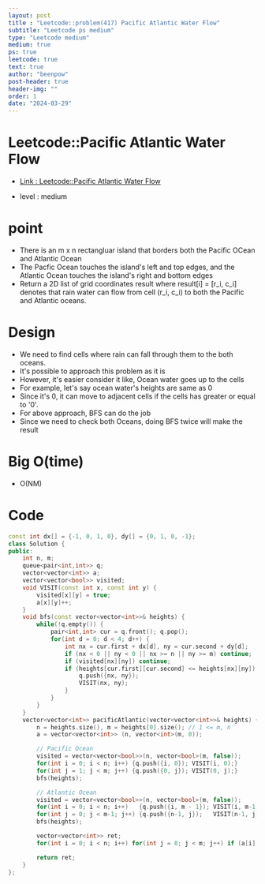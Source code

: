 ```yaml
---
layout: post
title : "Leetcode::problem(417) Pacific Atlantic Water Flow"
subtitle: "Leetcode ps medium"
type: "Leetcode medium"
medium: true
ps: true
leetcode: true
text: true
author: "beenpow"
post-header: true
header-img: ""
order: 1
date: "2024-03-29"
---
```


# Leetcode::Pacific Atlantic Water Flow
- [Link : Leetcode::Pacific Atlantic Water Flow](https://leetcode.com/problems/pacific-atlantic-water-flow/description/)

- level : medium

# point
- There is an m x n rectangluar island that borders both the Pacific OCean and Atlantic Ocean
- The Pacfic Ocean touches the island's left and top edges, and the Atlantic Ocean touches the island's right and bottom edges
- Return a 2D list of grid coordinates result where result[i] = [r_i, c_i] denotes that rain water can flow from cell (r_i, c_i) to both the Pacific and Atlantic oceans.

# Design
- We need to find cells where rain can fall through them to the both oceans.
- It's possible to approach this problem as it is
- However, it's easier consider it like, Ocean water goes up to the cells
- For example, let's say ocean water's heights are same as 0
- Since it's 0, it can move to adjacent cells if the cells has greater or equal to '0'.
- For above approach, BFS can do the job
- Since we need to check both Oceans, doing BFS twice will make the result

# Big O(time)
- O(NM)

# Code

```cpp
const int dx[] = {-1, 0, 1, 0}, dy[] = {0, 1, 0, -1};
class Solution {
public:
    int n, m;
    queue<pair<int,int>> q;
    vector<vector<int>> a;
    vector<vector<bool>> visited;
    void VISIT(const int x, const int y) {
        visited[x][y] = true;
        a[x][y]++;
    }
    void bfs(const vector<vector<int>>& heights) {
        while(!q.empty()) {
            pair<int,int> cur = q.front(); q.pop();
            for(int d = 0; d < 4; d++) {
                int nx = cur.first + dx[d], ny = cur.second + dy[d];
                if (nx < 0 || ny < 0 || nx >= n || ny >= m) continue;
                if (visited[nx][ny]) continue;
                if (heights[cur.first][cur.second] <= heights[nx][ny]) {
                    q.push({nx, ny});
                    VISIT(nx, ny);
                }
            }
        }
    }
    vector<vector<int>> pacificAtlantic(vector<vector<int>>& heights) {
        n = heights.size(), m = heights[0].size(); // 1 <= m, n
        a = vector<vector<int>> (n, vector<int>(m, 0));

        // Pacific Ocean
        visited = vector<vector<bool>>(n, vector<bool>(m, false));
        for(int i = 0; i < n; i++) {q.push({i, 0}); VISIT(i, 0);}
        for(int j = 1; j < m; j++) {q.push({0, j}); VISIT(0, j);}
        bfs(heights);

        // Atlantic Ocean
        visited = vector<vector<bool>>(n, vector<bool>(m, false));
        for(int i = 0; i < n; i++)   {q.push({i, m - 1}); VISIT(i, m-1);}
        for(int j = 0; j < m-1; j++) {q.push({n-1, j});   VISIT(n-1, j);}
        bfs(heights);

        vector<vector<int>> ret;
        for(int i = 0; i < n; i++) for(int j = 0; j < m; j++) if (a[i][j] == 2) ret.push_back({i, j});

        return ret;
    }
};
```
